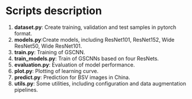 # Scripts description
1. **dataset.py**:
    Create training, validation and test samples in pytorch format.
2. **models.py**:Create models, including ResNet101, ResNet152, Wide ResNet50, Wide ResNet101.
3. **train.py**: Training of GSCNN.
4. **train_models.py**: Train of  GSCNNs based on four ResNets.
5. **evaluation.py**: Evaluation of model performance.
6. **plot.py**: Plotting of learning curve.
7. **predict.py**: Prediction for BSV images in China.
8. **utils.py**: Some utilities, including configuration and data augmentation pipelines.

